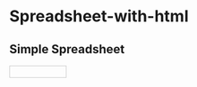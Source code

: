# Spreadsheet-with-html
<!DOCTYPE html>
<html>
<head>
  <title>Simple Spreadsheet</title>
  <style>
    table {
      border-collapse: collapse;
    }
    td, th {
      border: 1px solid #ccc;
      padding: 10px;
      min-width: 80px;
      text-align: center;
    }
    td[contenteditable="true"] {
      background-color: #f9f9f9;
    }
  </style>
</head>
<body>
  <h2>Simple Spreadsheet</h2>
  <table id="spreadsheet">
    <thead>
      <tr>
        <th></th>
